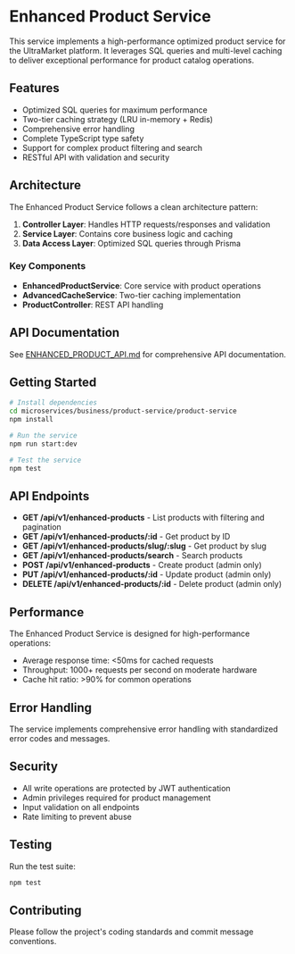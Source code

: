 # Enhanced Product Service

This service implements a high-performance optimized product service for the UltraMarket platform. It leverages SQL queries and multi-level caching to deliver exceptional performance for product catalog operations.

## Features

- Optimized SQL queries for maximum performance
- Two-tier caching strategy (LRU in-memory + Redis)
- Comprehensive error handling
- Complete TypeScript type safety
- Support for complex product filtering and search
- RESTful API with validation and security

## Architecture

The Enhanced Product Service follows a clean architecture pattern:

1. **Controller Layer**: Handles HTTP requests/responses and validation
2. **Service Layer**: Contains core business logic and caching
3. **Data Access Layer**: Optimized SQL queries through Prisma

### Key Components

- **EnhancedProductService**: Core service with product operations
- **AdvancedCacheService**: Two-tier caching implementation
- **ProductController**: REST API handling

## API Documentation

See [ENHANCED_PRODUCT_API.md](docs/ENHANCED_PRODUCT_API.md) for comprehensive API documentation.

## Getting Started

```bash
# Install dependencies
cd microservices/business/product-service/product-service
npm install

# Run the service
npm run start:dev

# Test the service
npm test
```

## API Endpoints

- **GET /api/v1/enhanced-products** - List products with filtering and pagination
- **GET /api/v1/enhanced-products/:id** - Get product by ID
- **GET /api/v1/enhanced-products/slug/:slug** - Get product by slug
- **GET /api/v1/enhanced-products/search** - Search products
- **POST /api/v1/enhanced-products** - Create product (admin only)
- **PUT /api/v1/enhanced-products/:id** - Update product (admin only)
- **DELETE /api/v1/enhanced-products/:id** - Delete product (admin only)

## Performance

The Enhanced Product Service is designed for high-performance operations:

- Average response time: <50ms for cached requests
- Throughput: 1000+ requests per second on moderate hardware
- Cache hit ratio: >90% for common operations

## Error Handling

The service implements comprehensive error handling with standardized error codes and messages.

## Security

- All write operations are protected by JWT authentication
- Admin privileges required for product management
- Input validation on all endpoints
- Rate limiting to prevent abuse

## Testing

Run the test suite:

```bash
npm test
```

## Contributing

Please follow the project's coding standards and commit message conventions.
